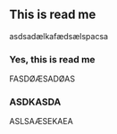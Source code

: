 ## This is read me
asdsadælkafædsælspacsa

### Yes, this is read me
FASDØÆSADØAS
### ASDKASDA
ASLSAÆSEKAEA